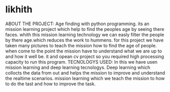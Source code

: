 # likhith
ABOUT THE PROJECT:
Age finding with python programming. its an mission learning project which help to find the peoples age by seeing there faces.
whith this mission learning technology we can easly filter the people by there age.which reduces the work to hummens.
for this project we have taken many pictures to teach the mission how to find the age of people. when come to the point the mission have to understand what we are up to and how it well be.
it and opean cv project so you required high processing capacity to run this program.
TECNOLOGYS USED:
In this we have usen mission learning and deep learning tecnologys.
Deep learning which collocts the data from out and helps the mission to improve and understand the realtime scenarios.
mission learning which we teach the mission to how to do the tast and how to improve the task.
